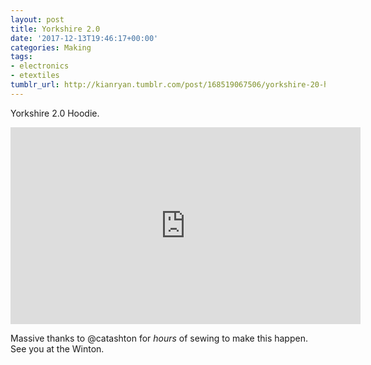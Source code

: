 ```yaml
---
layout: post
title: Yorkshire 2.0
date: '2017-12-13T19:46:17+00:00'
categories: Making
tags:
- electronics
- etextiles
tumblr_url: http://kianryan.tumblr.com/post/168519067506/yorkshire-20-hoodie-massive-thanks-to
---
```

Yorkshire 2.0 Hoodie.

<iframe width="560" height="315" src="https://www.youtube.com/embed/RbOcw-8SCpE" frameborder="0" allow="autoplay; encrypted-media" allowfullscreen></iframe>


Massive thanks to @catashton for *hours* of sewing to make this happen. See you at the Winton.
